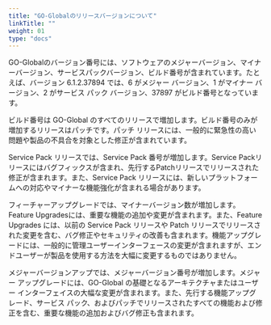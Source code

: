 ```yaml
---
title: "GO-Globalのリリースバージョンについて"
linkTitle: ""
weight: 01
type: "docs"
---
```

GO-Globalのバージョン番号には、ソフトウェアのメジャーバージョン、マイナーバージョン、サービスパックバージョン、ビルド番号が含まれています。たとえば、バージョン 6.1.2.37894 では、6 がメジャー バージョン、1 がマイナー バージョン、2 がサービス パック バージョン、37897 がビルド番号となっています。

ビルド番号は GO-Global のすべてのリリースで増加します。ビルド番号のみが増加するリリースはパッチです。パッチ リリースには、一般的に緊急性の高い問題や製品の不具合を対象とした修正が含まれています。

Service Pack リリースでは、Service Pack 番号が増加します。Service Packリリースにはバグフィックスが含まれ、先行するPatchリリースでリリースされた修正が含まれます。また、Service Pack リリースには、新しいプラットフォームへの対応やマイナーな機能強化が含まれる場合があります。

フィーチャーアップグレードでは、マイナーバージョン数が増加します。Feature Upgradesには、重要な機能の追加や変更が含まれます。また、Feature Upgrades には、以前の Service Pack リリースや Patch リリースでリリースされた変更を含む、バグ修正やセキュリティの改善も含まれます。機能アップグレードには、一般的に管理ユーザーインターフェースの変更が含まれますが、エンドユーザーが製品を使用する方法を大幅に変更するものではありません。

メジャーバージョンアップでは、メジャーバージョン番号が増加します。メジャー アップグレードには、GO-Global の基礎となるアーキテクチャまたはユーザー インターフェイスの大幅な変更が含まれます。また、先行する機能アップグレード、サービス パック、およびパッチでリリースされたすべての機能および修正を含む、重要な機能の追加およびバグ修正も含まれます。
